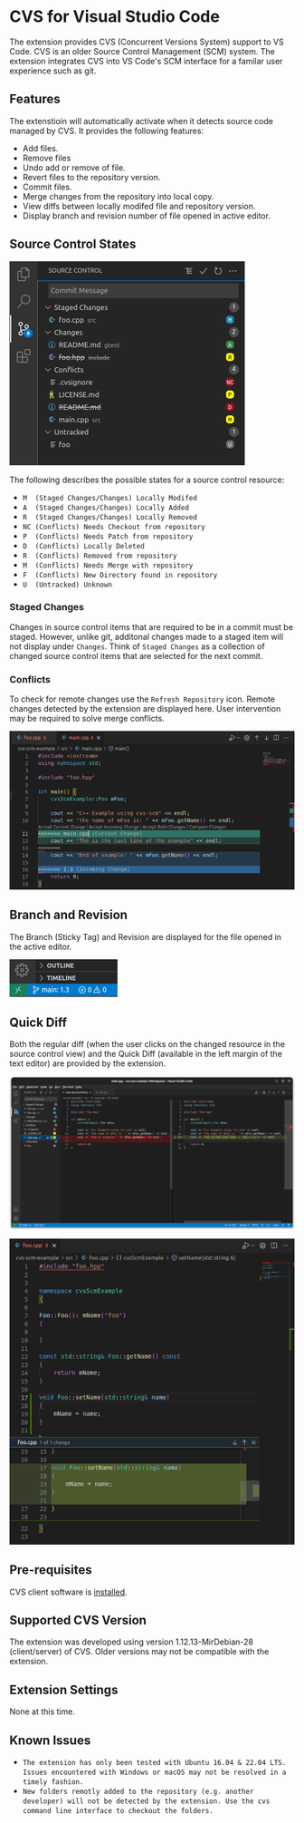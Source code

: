 # CVS for Visual Studio Code

The extension provides CVS (Concurrent Versions System) support to VS Code. CVS is an older Source Control Management (SCM) system. The extension integrates CVS into VS Code's SCM interface for a familar user experience such as git.

## Features

The extenstioin will automatically activate when it detects source code managed by CVS. It provides the following features:
- Add files.
- Remove files
- Undo add or remove of file.
- Revert files to the repository version.
- Commit files.
- Merge changes from the repository into local copy.
- View diffs between locally modifed file and repository version.
- Display branch and revision number of file opened in active editor.
## Source Control States

![alt text](resources/images/resourceStates.png "CVS Resource States")

The following describes the possible states for a source control resource:

- `M  (Staged Changes/Changes) Locally Modifed`
- `A  (Staged Changes/Changes) Locally Added`
- `R  (Staged Changes/Changes) Locally Removed`
- `NC (Conflicts) Needs Checkout from repository`
- `P  (Conflicts) Needs Patch from repository`
- `D  (Conflicts) Locally Deleted`
- `R  (Conflicts) Removed from repository`
- `M  (Conflicts) Needs Merge with repository`
- `F  (Conflicts) New Directory found in repository`
- `U  (Untracked) Unknown`

### Staged Changes

Changes in source control items that are required to be in a commit must be staged. However, unlike git, additonal changes made to a staged item will not display under `Changes`. Think of `Staged Changes` as a collection of changed source control items that are selected for the next commit.
### Conflicts

 To check for remote changes use the `Refresh Repository` icon. Remote changes detected by the extension are displayed here. User intervention may be required to solve merge conflicts.

 ![alt text](resources/images/resolveConflict.png "Resolve Conflict")

## Branch and Revision

The Branch (Sticky Tag) and Revision are displayed for the file opened in the active editor.

![alt text](resources/images/stickyTagRev.png "CVS Sticky Tag and Revision")

## Quick Diff

Both the regular diff (when the user clicks on the changed resource in the source control view) and the Quick Diff (available in the left margin of the text editor) are provided by the extension. 

![alt text](resources/images/quickDiff.png "CVS Quick diff")

![alt text](resources/images/gutterDiff.png "CVS Gutter diff")

## Pre-requisites
CVS client software is [installed](https://www.nongnu.org/cvs/).

## Supported CVS Version

The extension was developed using version 1.12.13-MirDebian-28 (client/server) of CVS. Older versions may not be compatible with the extension.

## Extension Settings

None at this time.

## Known Issues

- `The extension has only been tested with Ubuntu 16.04 & 22.04 LTS. Issues encountered with Windows or macOS may not be resolved in a timely fashion.`
- `New folders remotly added to the repository (e.g. another developer) will not be detected by the extension. Use the cvs command line interface to checkout the folders.`
